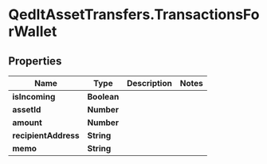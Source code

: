 # QedItAssetTransfers.TransactionsForWallet

## Properties
Name | Type | Description | Notes
------------ | ------------- | ------------- | -------------
**isIncoming** | **Boolean** |  | 
**assetId** | **Number** |  | 
**amount** | **Number** |  | 
**recipientAddress** | **String** |  | 
**memo** | **String** |  | 


